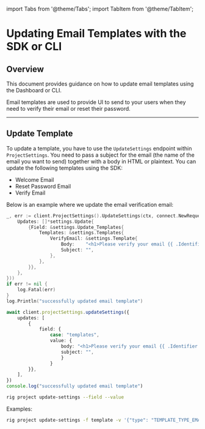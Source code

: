 import Tabs from '@theme/Tabs';
import TabItem from '@theme/TabItem';

# Updating Email Templates with the SDK or CLI

## Overview

This document provides guidance on how to update email templates using the Dashboard or CLI.

Email templates are used to provide UI to send to your users when they need to verify their email or reset their password.

<hr class="solid" />

## Update Template

To update a template, you have to use the `UpdateSettings` endpoint within `ProjectSettings`. You need to pass a subject for the email (the name of the email you want to send) together with a body in HTML or plaintext. You can update the following templates using the SDK:

- Welcome Email
- Reset Password Email
- Verify Email

Below is an example where we update the email verification email:

<Tabs>
<TabItem value="go" label="Golang SDK">

```go
_, err := client.ProjectSettings().UpdateSettings(ctx, connect.NewRequest(&settings.UpdateSettingsRequest{
    Updates: []*settings.Update{
        {Field: &settings.Update_Templates{
            Templates: &settings.Templates{
                VerifyEmail: &settings.Template{
                    Body:    "<h1>Please verify your email {{ .Identifier }} using the following code: {{ .Code }}</h1>",
                    Subject: "",
                },
            },
        }},
    },
}))
if err != nil {
    log.Fatal(err)
}
log.Println("successfully updated email template")
```

</TabItem>
<TabItem value="typescript" label="Typescript SDK">

```typescript
await client.projectSettings.updateSettings({
    updates: [
        {
            field: {
                case: "templates",
                value: {
                    body: "<h1>Please verify your email {{ .Identifier }} using the following code: {{ .Code }}</h1>",
                    subject: "",
                    }
                }
        }},
    ],
})
console.log("successfully updated email template")
```

</TabItem>
<TabItem value="cli" label="CLI">

```sh
rig project update-settings --field --value
```

Examples:

```sh
rig project update-settings -f template -v '{"type": "TEMPLATE_TYPE_EMAIL_VERIFICATION", "body": "<h1>Please verify your email {{ .Identifier }} using the following code: {{ .Code }}</h1>", "subject": ""}'
```

</TabItem>
</Tabs>
